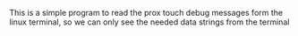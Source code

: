 This is a simple program to read the prox touch debug messages form the linux terminal, so we can only
see the needed data strings from the terminal
